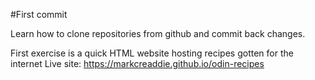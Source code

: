 #First commit

Learn how to clone repositories from github and commit back changes.

First exercise is a quick HTML website hosting recipes gotten for the internet
Live site: https://markcreaddie.github.io/odin-recipes